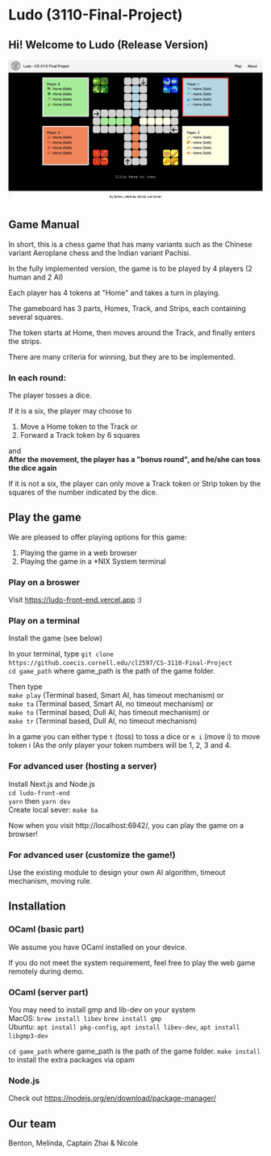 # Ludo (3110-Final-Project)

## Hi! Welcome to Ludo (Release Version)

![Screen Shot of Webpage](/Ludo_Screenshot.png)

## Game Manual

In short, this is a chess game that has many variants such as the Chinese variant Aeroplane chess and the Indian variant Pachisi.

In the fully implemented version, the game is to be played by 4 players (2 human and 2 AI)

Each player has 4 tokens at "Home" and takes a turn in playing.

The gameboard has 3 parts, Homes, Track, and Strips, each containing several squares.

The token starts at Home, then moves around the Track, and finally enters the strips.

There are many criteria for winning, but they are to be implemented.

### In each round:

The player tosses a dice.

If it is a six, the player may choose to

1. Move a Home token to the Track or
2. Forward a Track token by 6 squares

and  
**After the movement, the player has a "bonus round", and he/she can
toss the dice again**

If it is not a six, the player can only move a Track token or Strip token by the squares of the number indicated by the dice.

## Play the game

We are pleased to offer playing options for this game:

1. Playing the game in a web browser
2. Playing the game in a \*NIX System terminal

### Play on a broswer

Visit https://ludo-front-end.vercel.app :)

### Play on a terminal

Install the game (see below)

In your terminal, type
`git clone https://github.coecis.cornell.edu/cl2597/CS-3110-Final-Project`  
`cd game_path`
where game_path is the path of the game folder.

Then type  
`make play` (Terminal based, Smart AI, has timeout mechanism) or  
`make ta` (Terminal based, Smart AI, no timeout mechanism) or  
`make to` (Terminal based, Dull AI, has timeout mechanism) or  
`make tr` (Terminal based, Dull AI, no timeout mechanism)

In a game you can either type `t` (toss) to toss a dice or `m i` (move i) to move token i (As the only player your token numbers will be 1, 2, 3 and 4.

### For advanced user (hosting a server)

Install Next.js and Node.js  
`cd ludo-front-end`  
`yarn` then `yarn dev`  
Create local sever: `make ba`

Now when you visit http://localhost:6942/, you can play the game on a browser!

### For advanced user (customize the game!)

Use the existing module to design your own AI algorithm, timeout mechanism, moving rule.

## Installation

### OCaml (basic part)

We assume you have OCaml installed on your device.

If you do not meet the system requirement, feel free to play the web game remotely during demo.

### OCaml (server part)

You may need to install gmp and lib-dev on your system  
MacOS: `brew install libev` `brew install gmp`  
Ubuntu: `apt install pkg-config`, `apt install libev-dev`, `apt install libgmp3-dev`

`cd game_path`
where game_path is the path of the game folder.
`make install` to install the extra packages via opam

### Node.js

Check out https://nodejs.org/en/download/package-manager/

## Our team

Benton, Melinda, Captain Zhai & Nicole
